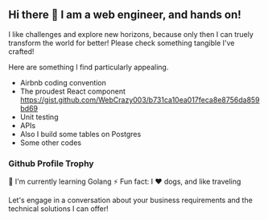 ## Hi there 👋 I am a web engineer, and hands on!

I like challenges and explore new horizons, because only then I can truely transform the world for better!
Please check something tangible I've crafted!

Here are something I find particularly appealing.

- Airbnb coding convention
- The proudest React component
https://gist.github.com/WebCrazy003/b731ca10ea017feca8e8756da859bd69
- Unit testing
- APIs
- Also I build some tables on Postgres
- Some other codes

### Github Profile Trophy


🌱 I'm currently learning Golang
⚡ Fun fact: I ❤️ dogs, and like traveling

Let's engage in a conversation about your business requirements and the technical solutions I can offer!

<!--
**WebCrazy003/webcrazy003** is a ✨ _special_ ✨ repository because its `README.md` (this file) appears on your GitHub profile.

Here are some ideas to get you started:

- 🔭 I’m currently working on ...
- 🌱 I’m currently learning ...
- 👯 I’m looking to collaborate on ...
- 🤔 I’m looking for help with ...
- 💬 Ask me about ...
- 📫 How to reach me: ...
- 😄 Pronouns: ...
- ⚡ Fun fact: ...
-->

